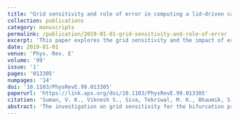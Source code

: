 ```yaml
---
title: "Grid sensitivity and role of error in computing a lid-driven cavity problem"
collection: publications
category: manuscripts
permalink: /publication/2019-01-01-grid-sensitivity-and-role-of-error
excerpt: 'This paper explores the grid sensitivity and the impact of error in a lid-driven cavity problem.'
date: 2019-01-01
venue: 'Phys. Rev. E'
volume: '99'
issue: '1'
pages: '013305'
numpages: '14'
doi: '10.1103/PhysRevE.99.013305'
paperurl: 'https://link.aps.org/doi/10.1103/PhysRevE.99.013305'
citation: 'Suman, V. K., Viknesh S., Siva, Tekriwal, M. K., Bhaumik, S., & Sengupta, T. K. (2019). &quot;Grid sensitivity and role of error in computing a lid-driven cavity problem.&quot; <i>Phys. Rev. E</i>, 99(1), 013305.'
abstract: 'The investigation on grid sensitivity for the bifurcation problem of the canonical lid-driven cavity (LDC) flow results is reported here with very fine grids. This is motivated by different researchers presenting different first bifurcation critical Reynolds number (Recr1), which appears to depend on the formulation, numerical method, and choice of grid. Using a very-high-accuracy parallel algorithm, we present results using (1025×1025) and (2049×2049) grid points, helping us understand the computational physics of numerical receptivity of the LDC flow. The mathematical physics will become apparent when we identify the roles of numerical errors with ambient disturbances in real flows as interchangeable, highlighting the necessity for explicit excitation for the used compact scheme. These results, with near spectral accuracy, constitute universal benchmark results for the solution of the Navier-Stokes equation for LDC.'
---
```

